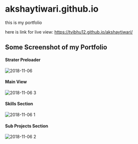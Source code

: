 # akshaytiwari.github.io
this is my portfolio

here is link for live view: https://tvibhu12.github.io/akshaytiwari/

## Some Screenshot of my Portfolio

#### Strater Preloader

![2018-11-06](https://user-images.githubusercontent.com/37179627/48082888-bb588300-e219-11e8-9442-109df78b0c92.png)


#### Main View

![2018-11-06 3](https://user-images.githubusercontent.com/37179627/48082905-c1e6fa80-e219-11e8-8533-c5e308508b5c.png)

#### Skills Section

![2018-11-06 1](https://user-images.githubusercontent.com/37179627/48082895-be537380-e219-11e8-9887-f46b601b793e.png)

#### Sub Projects Section

![2018-11-06 2](https://user-images.githubusercontent.com/37179627/48082897-bf84a080-e219-11e8-9387-d9451d880a78.png)
